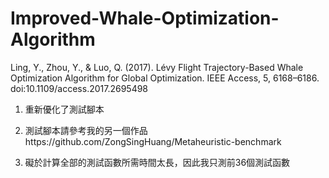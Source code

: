 # Improved-Whale-Optimization-Algorithm
Ling, Y., Zhou, Y., &amp; Luo, Q. (2017). Lévy Flight Trajectory-Based Whale Optimization Algorithm for Global Optimization. IEEE Access, 5, 6168–6186. doi:10.1109/access.2017.2695498 

1. 重新優化了測試腳本

2. 測試腳本請參考我的另一個作品https://github.com/ZongSingHuang/Metaheuristic-benchmark

3. 礙於計算全部的測試函數所需時間太長，因此我只測前36個測試函數
